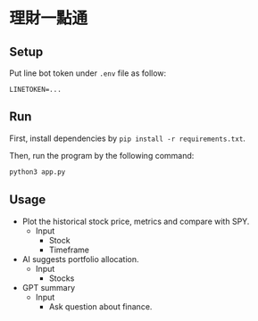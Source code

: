 # 理財一點通

## Setup

Put line bot token under `.env` file as follow:

```
LINETOKEN=...
```

## Run

First, install dependencies by `pip install -r requirements.txt`.

Then, run the program by the following command:

```py
python3 app.py
```

## Usage

- Plot the historical stock price, metrics and compare with SPY.
    - Input
      - Stock
      - Timeframe
- AI suggests portfolio allocation.
    - Input
        - Stocks
- GPT summary
    - Input
        - Ask question about finance.


